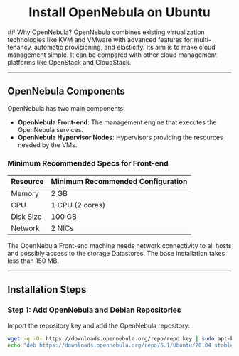 <div align="center">
  
  <h1 align="center">Install OpenNebula on Ubuntu</h1>

</div>
## Why OpenNebula?
OpenNebula combines existing virtualization technologies like KVM and VMware with advanced features for multi-tenancy, automatic provisioning, and elasticity. Its aim is to make cloud management simple. It can be compared with other cloud management platforms like OpenStack and CloudStack.

---

## OpenNebula Components
OpenNebula has two main components:
- **OpenNebula Front-end**: The management engine that executes the OpenNebula services.
- **OpenNebula Hypervisor Nodes**: Hypervisors providing the resources needed by the VMs.

### Minimum Recommended Specs for Front-end
| Resource       | Minimum Recommended Configuration |
|----------------|------------------------------------|
| Memory         | 2 GB                              |
| CPU            | 1 CPU (2 cores)                   |
| Disk Size      | 100 GB                            |
| Network        | 2 NICs                            |

The OpenNebula Front-end machine needs network connectivity to all hosts and possibly access to the storage Datastores. The base installation takes less than 150 MB.

---

## Installation Steps

### Step 1: Add OpenNebula and Debian Repositories
Import the repository key and add the OpenNebula repository:

```bash
wget -q -O- https://downloads.opennebula.org/repo/repo.key | sudo apt-key add -
echo "deb https://downloads.opennebula.org/repo/6.1/Ubuntu/20.04 stable opennebula" | sudo tee /etc/apt/sources.list.d/opennebula.list